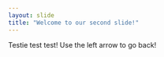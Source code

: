```yaml
---
layout: slide
title: "Welcome to our second slide!"
---
```

Testie test test!
Use the left arrow to go back!

